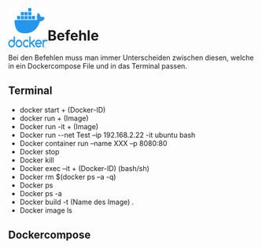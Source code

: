 <img align="left" width="80" height="80" src="./img/../../../img/docker-logo1.png" alt="Docker Logo">

# Befehle
Bei den Befehlen muss man immer Unterscheiden zwischen diesen, welche in ein Dockercompose File und in das Terminal passen.

## Terminal
* docker start + (Docker-ID)
* docker run + (Image)
* Docker run -it + (Image)
* Docker run --net Test –ip 192.168.2.22 -it ubuntu bash 
* Docker container run –name XXX –p 8080:80 
* Docker stop 
* Docker kill
* Docker exec –it + (Docker-ID) (bash/sh) 
* Docker rm $(docker ps –a -q) 
* Docker ps  
* Docker ps -a 
* Docker build -t (Name des Image) . 
* Docker image ls

## Dockercompose